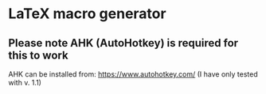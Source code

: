 # LaTeX macro generator
## Please note AHK (AutoHotkey) is required for this to work
AHK can be installed from: https://www.autohotkey.com/ (I have only tested with v. 1.1)